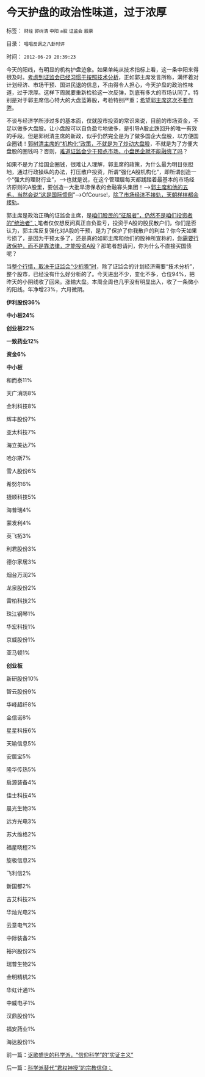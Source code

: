 # 今天护盘的政治性味道，过于浓厚

标签： `财经` `郭树清` `中阳` `a股` `证监会` `股票` 

目录： `唱唱反调之八卦时评`

时间： `2012-06-29 20:39:23`

今天的阳线，有明显的机构护盘迹象。如果单纯从技术指标上看，这一条中阳来得很及时。[考虑到证监会已经习惯于按照技术分析](../../../2012/6/5/证监会的“技术分析”和计划经济的敢作敢为.md)，正如郭主席发言所称，满怀着对计划经济、市场干预、国进民退的信息，不由得令人担心，今天护盘的政治性味道，过于浓厚。这样下周就要重新检验这一次反弹，到底有多大的市场认同了。特别是对于郭主席信心特大的大盘蓝筹股，考验特别严重；[希望郭主席这次不要作弊](../../../2012/1/5/为什么持币散户，不如持有股票？人为加大的风险！.md)。

不谈与经济学所涉过多的基本面，仅就股市投资的常识来说，目前的市场资金，不足以做多大盘股。让小盘股可以自负盈亏地做多，是引导A股止跌回升的唯一有效的手段。但是郭树清主席的新政，似乎仍然完全是为了做多国企大盘股，以方便国企圈钱！[郭树清主席的“机构化”政策，不就是为了炒动大盘股](../../../2012/1/12/股市中的民主机制，西方基金和东方机构化.md)，不就是为了方便大盘股的圈钱吗？否则，[难道证监会少干预点市场，小盘民企就不能融资了吗](../../../2012/1/30/A股散户化降低市场风险，打压散户的结果是恶性通货膨胀.md)？

如果不是为了给国企圈钱，很难让人理解，郭主席的政策，为什么最为明目张胆地，通过行政操纵的办法，打压散户投资，所谓“强化A股机构化”，即所谓创造一个“强大的理财行业”，——>也就是说，在这个管理层每天都践踏着最基本的市场经济原则的A股里，要创造一大批旱涝保收的金融寡头集团！——>[郭主席和他的五毛，当然会说“这是国际惯例](../../../2009/12/10/专家教授嫌中国税收太轻，“向国际接轨”.md)”——>OfCourse!，[除了市场经济不接轨，天朝样样都会接轨](../../../2012/6/4/向国际接轨的中国特色.md)。

郭主席是政治正确的证监会主席，是[咱们股民的“征服者”，仍然不是咱们投资者的“统治者”；](../../../2012/6/17/准确识别统治者的科学方法；.md)笔者仅仅想反问真正自负盈亏，投资于A股的股民散户们，你们是否认为，郭主席反复强化对A股的干预，是为了保护了你我散户的利益？你今天如果亏损了，是因为干预太多了，还是真的如郭主席和他们的股神所宣称的，[你需要行政保护，而不是靠法律，才能投资A股](../../../2011/12/1/小政府＝消费者依法诉讼取代“监管”.md)？那笔者想请问，你为什么不直接买国债呢？

当[整个行情，取决于证监会“少折腾”时](../../../2012/6/13/革命终归是无效的折腾，公有制社会人人闹革命.md)，除了证监会的计划经济需要“技术分析”，整个股市，已经没有什么好分析的了。今天进出不少，变化不多，仓位94%，把昨天的小阴线收了回来。涨输大盘。本周全周也几乎没有明显出入，收了一条微小的阳线。年净增23%，六月微阴。

**伊利股份36%**

**中小板24%**

**创业板22%**

**一致药业12%**

**资金6%**

**中小板**

和而泰11%

天广消防8%

金利科技8%

辉丰股份7%

亚太科技7%

海立美达7%

哈尔斯7%

雪人股份6%

希努尔6%

捷顺科技5%

海普瑞4%

蒙发利4%

英飞拓3%

利君股份3%

德尔家居3%

烟台万润2%

龙泉股份2%

雷柏科技2%

珠江钢琴1%

华宏科技1%

京威股份1%

亚马顿1%

**创业板**

新研股份10%

智云股份9%

华峰超纤8%

金信诺8%

星星科技6%

天喻信息5%

安居宝5%

隆华传热5%

启源装备4%

佳士科技4%

晨光生物3%

远方光电3%

苏大维格2%

福星晓程2%

旋极信息2%

飞利信2%

新国都2%

吉艾科技2%

华灿光电2%

云意电气2%

中际装备2%

裕兴股份2%

瑞普生物2%

金明精机2%

华虹计通1%

中威电子1%

汉鼎股份1%

福安药业1%

海达股份1%



前一篇：[讴歌盛世的科学派，“信仰科学”的“实证主义”](../../../2012/6/29/讴歌盛世的科学派，“信仰科学”的“实证主义”.md)

后一篇：[科学派替代“君权神授”的宗教信仰；](../../../2012/6/30/科学派替代“君权神授”的宗教信仰；.md)